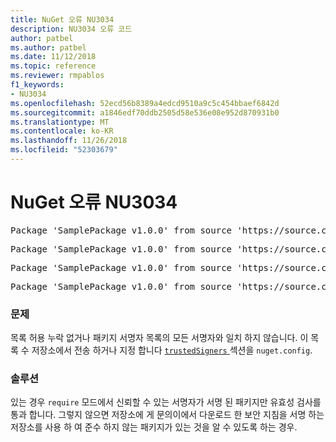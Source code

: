 ```yaml
---
title: NuGet 오류 NU3034
description: NU3034 오류 코드
author: patbel
ms.author: patbel
ms.date: 11/12/2018
ms.topic: reference
ms.reviewer: rmpablos
f1_keywords:
- NU3034
ms.openlocfilehash: 52ecd56b8389a4edcd9510a9c5c454bbaef6842d
ms.sourcegitcommit: a1846edf70ddb2505d58e536e08e952d870931b0
ms.translationtype: MT
ms.contentlocale: ko-KR
ms.lasthandoff: 11/26/2018
ms.locfileid: "52303679"
---
```

# <a name="nuget-error-nu3034"></a>NuGet 오류 NU3034

<pre>Package 'SamplePackage v1.0.0' from source 'https://source.com/index.json': signatureValidationMode is set to require, so packages are allowed only if signed by trusted signers; however, no trusted signers were specified.</pre>
<pre>Package 'SamplePackage v1.0.0' from source 'https://source.com/index.json': The package signature certificate fingerprint does not match any certificate fingerprint in the allow list.</pre>
<pre>Package 'SamplePackage v1.0.0' from source 'https://source.com/index.json': This repository indicated that all its packages are repository signed; however, it listed no signing certificates.</pre>
<pre>Package 'SamplePackage v1.0.0' from source 'https://source.com/index.json': This package was not repository signed with a certificate listed by this repository.</pre>

### <a name="issue"></a>문제

목록 허용 누락 없거나 패키지 서명자 목록의 모든 서명자와 일치 하지 않습니다. 이 목록 수 저장소에서 전송 하거나 지정 합니다 [ `trustedSigners` ](../nuget-config-file.md#trustedsigners-section) 섹션을 `nuget.config`.

### <a name="solution"></a>솔루션

있는 경우 `require` 모드에서 신뢰할 수 있는 서명자가 서명 된 패키지만 유효성 검사를 통과 합니다. 그렇지 않으면 저장소에 게 문의이에서 다운로드 한 보안 지침을 서명 하는 저장소를 사용 하 여 준수 하지 않는 패키지가 있는 것을 알 수 있도록 하는 경우.